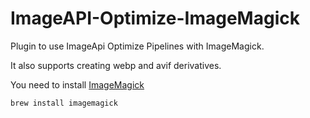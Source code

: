 # ImageAPI-Optimize-ImageMagick

Plugin to use ImageApi Optimize Pipelines with ImageMagick.

It also supports creating webp and avif derivatives.

You need to install [ImageMagick](https://imagemagick.org/index.php)

```bash
brew install imagemagick
```
